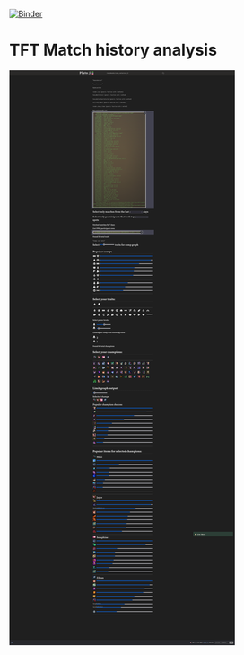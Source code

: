 [![Binder](https://mybinder.org/badge_logo.svg)](https://mybinder.org/v2/gh/Gonzih/tft-meta-analysis/v0.1.5?urlpath=pluto%2Fopen%3Fpath%3Dcomp_selector.jl)

# TFT Match history analysis

![Demo](screenshots/demo.png)
